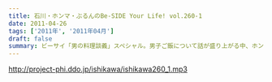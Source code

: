 ```yaml
---
title: 石川・ホンマ・ぶるんのBe-SIDE Your Life! vol.260-1
date: 2011-04-26
tags: ['2011年', '2011年04月']
draft: false
summary: ビーサイ「男の料理談義」スペシャル。男子ご飯について話が盛り上がる中、ホンマさんの食生活・・・そしてそのサバイバル技術にスタジオの全員が唸った！！！NAMAE
---
```


http://project-phi.ddo.jp/ishikawa/ishikawa260_1.mp3
